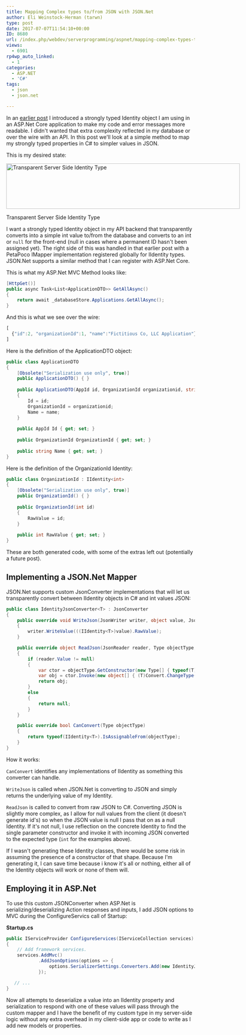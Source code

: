```yaml
---
title: Mapping Complex types to/from JSON with JSON.Net
author: Eli Weinstock-Herman (tarwn)
type: post
date: 2017-07-07T11:54:10+00:00
ID: 8680
url: /index.php/webdev/serverprogramming/aspnet/mapping-complex-types-tofrom-json-with-json-net/
views:
  - 6901
rp4wp_auto_linked:
  - 1
categories:
  - ASP.NET
  - 'C#'
tags:
  - json
  - json.net

---
```

In an [earlier post][1] I introduced a strongly typed Identity object I am using in an ASP.Net Core application to make my code and error messages more readable. I didn't wanted that extra complexity reflected in my database or over the wire with an API. In this post we'll look at a simple method to map my strongly typed properties in C# to simpler values in JSON.

This is my desired state:

<div id="attachment_8690" style="width: 634px" class="wp-caption aligncenter">
  <img src="/wp-content/uploads/2017/07/TransparentIdentityType.png" alt="Transparent Server Side Identity Type" width="624" height="121" class="size-full wp-image-8690" srcset="/wp-content/uploads/2017/07/TransparentIdentityType.png 624w, /wp-content/uploads/2017/07/TransparentIdentityType-300x58.png 300w" sizes="(max-width: 624px) 100vw, 624px" />
  
  <p class="wp-caption-text">
    Transparent Server Side Identity Type
  </p>
</div>

I want a strongly typed Identity object in my API backend that transparently converts into a simple int value to/from the database and converts to an int or `null` for the front-end (null in cases where a permanent ID hasn't been assigned yet). The right side of this was handled in that earlier post with a PetaPoco IMapper implementation registered globally for IIdentity<int> types. JSON.Net supports a similar method that I can register with ASP.Net Core.

This is what my ASP.Net MVC Method looks like:

```csharp
[HttpGet()]
public async Task<List<ApplicationDTO>> GetAllAsync()
{
	return await _databaseStore.Applications.GetAllAsync();
}
```
And this is what we see over the wire:

```javascript
[
  {"id":2, "organizationId":1, "name":"Fictitious Co, LLC Application"}
]
```
Here is the definition of the ApplicationDTO object:

```csharp
public class ApplicationDTO
{   
    [Obsolete("Serialization use only", true)]
    public ApplicationDTO() { }
 
    public ApplicationDTO(AppId id, OrganizationId organizationid, string name)
    {
        Id = id;
        OrganizationId = organizationid;
        Name = name;
    }
    
    public AppId Id { get; set; }
        
    public OrganizationId OrganizationId { get; set; }
        
    public string Name { get; set; }
}
```
Here is the definition of the OrganizationId Identity:

```csharp
public class OrganizationId : IIdentity<int>
{   
	[Obsolete("Serialization use only", true)]
	public OrganizationId() { }
	 
	public OrganizationId(int id)
	{
		RawValue = id;
	}
	 
	public int RawValue { get; set; }
}
```
These are both generated code, with some of the extras left out (potentially a future post).

## Implementing a JSON.Net Mapper

JSON.Net supports custom JsonConverter implementations that will let us transparently convert between IIdentity<int> objects in C# and int values JSON:

```csharp
public class IdentityJsonConverter<T> : JsonConverter
{
    public override void WriteJson(JsonWriter writer, object value, JsonSerializer serializer)
    {
        writer.WriteValue(((IIdentity<T>)value).RawValue);
    }

    public override object ReadJson(JsonReader reader, Type objectType, object existingValue, JsonSerializer serializer)
    {
        if (reader.Value != null)
        {
            var ctor = objectType.GetConstructor(new Type[] { typeof(T) });
            var obj = ctor.Invoke(new object[] { (T)Convert.ChangeType(reader.Value, typeof(T)) });
            return obj;
        }
        else
        {
            return null;
        }
    }

    public override bool CanConvert(Type objectType)
    {
        return typeof(IIdentity<T>).IsAssignableFrom(objectType);
    }
}
```
How it works:

`CanConvert` identifies any implementations of IIdentity<int> as something this converter can handle. 

`WriteJson` is called when JSON.Net is converting to JSON and simply returns the underlying value of my Identity. 

`ReadJson` is called to convert from raw JSON to C#. Converting JSON is slightly more complex, as I allow for null values from the client (it doesn't generate id's) so when the JSON value is null I pass that on as a null Identity. If it's not null, I use reflection on the concrete Identity to find the single parameter constructor and invoke it with incoming JSON converted to the expected type (`int` for the examples above). 

If I wasn't generating these Identity classes, there would be some risk in assuming the presence of a constructor of that shape. Because I'm generating it, I can save time because i know it's all or nothing, either all of the Identity objects will work or none of them will. 

## Employing it in ASP.Net

To use this custom JSONConverter when ASP.Net is serializing/deserializing Action responses and inputs, I add JSON options to MVC during the ConfigureServics call of Startup:

**Startup.cs**

```csharp
public IServiceProvider ConfigureServices(IServiceCollection services)
{
    // Add framework services.
    services.AddMvc()
            .AddJsonOptions(options => {
                options.SerializerSettings.Converters.Add(new IdentityJsonConverter<Int32>());
            });

   // ...
}
```
Now all attempts to deserialize a value into an IIdentity property and serialization to respond with one of these values will pass through the custom mapper and I have the benefit of my custom type in my server-side logic without any extra overhead in my client-side app or code to write as I add new models or properties.

 [1]: /index.php/desktopdev/mstech/csharp/mapping-complex-types-tofrom-the-db-with-petapoco/